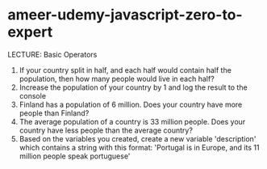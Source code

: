 # ameer-udemy-javascript-zero-to-expert

LECTURE: Basic Operators
1. If your country split in half, and each half would contain half the population, 
then how many people would live in each half?
2. Increase the population of your country by 1 and log the result to the console
3. Finland has a population of 6 million. Does your country have more people than 
Finland?
4. The average population of a country is 33 million people. Does your country 
have less people than the average country?
5. Based on the variables you created, create a new variable 'description'
which contains a string with this format: 'Portugal is in Europe, and its 11 million 
people speak portuguese'
